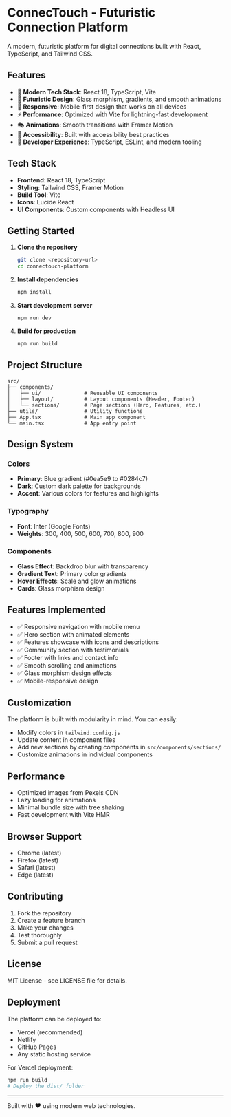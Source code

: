 # ConnecTouch - Futuristic Connection Platform

A modern, futuristic platform for digital connections built with React, TypeScript, and Tailwind CSS.

## Features

- 🚀 **Modern Tech Stack**: React 18, TypeScript, Vite
- 🎨 **Futuristic Design**: Glass morphism, gradients, and smooth animations
- 📱 **Responsive**: Mobile-first design that works on all devices
- ⚡ **Performance**: Optimized with Vite for lightning-fast development
- 🎭 **Animations**: Smooth transitions with Framer Motion
- 🎯 **Accessibility**: Built with accessibility best practices
- 🔧 **Developer Experience**: TypeScript, ESLint, and modern tooling

## Tech Stack

- **Frontend**: React 18, TypeScript
- **Styling**: Tailwind CSS, Framer Motion
- **Build Tool**: Vite
- **Icons**: Lucide React
- **UI Components**: Custom components with Headless UI

## Getting Started

1. **Clone the repository**
   ```bash
   git clone <repository-url>
   cd connectouch-platform
   ```

2. **Install dependencies**
   ```bash
   npm install
   ```

3. **Start development server**
   ```bash
   npm run dev
   ```

4. **Build for production**
   ```bash
   npm run build
   ```

## Project Structure

```
src/
├── components/
│   ├── ui/              # Reusable UI components
│   ├── layout/          # Layout components (Header, Footer)
│   └── sections/        # Page sections (Hero, Features, etc.)
├── utils/               # Utility functions
├── App.tsx              # Main app component
└── main.tsx             # App entry point
```

## Design System

### Colors
- **Primary**: Blue gradient (#0ea5e9 to #0284c7)
- **Dark**: Custom dark palette for backgrounds
- **Accent**: Various colors for features and highlights

### Typography
- **Font**: Inter (Google Fonts)
- **Weights**: 300, 400, 500, 600, 700, 800, 900

### Components
- **Glass Effect**: Backdrop blur with transparency
- **Gradient Text**: Primary color gradients
- **Hover Effects**: Scale and glow animations
- **Cards**: Glass morphism design

## Features Implemented

- ✅ Responsive navigation with mobile menu
- ✅ Hero section with animated elements
- ✅ Features showcase with icons and descriptions
- ✅ Community section with testimonials
- ✅ Footer with links and contact info
- ✅ Smooth scrolling and animations
- ✅ Glass morphism design effects
- ✅ Mobile-responsive design

## Customization

The platform is built with modularity in mind. You can easily:

- Modify colors in `tailwind.config.js`
- Update content in component files
- Add new sections by creating components in `src/components/sections/`
- Customize animations in individual components

## Performance

- Optimized images from Pexels CDN
- Lazy loading for animations
- Minimal bundle size with tree shaking
- Fast development with Vite HMR

## Browser Support

- Chrome (latest)
- Firefox (latest)
- Safari (latest)
- Edge (latest)

## Contributing

1. Fork the repository
2. Create a feature branch
3. Make your changes
4. Test thoroughly
5. Submit a pull request

## License

MIT License - see LICENSE file for details.

## Deployment

The platform can be deployed to:
- Vercel (recommended)
- Netlify
- GitHub Pages
- Any static hosting service

For Vercel deployment:
```bash
npm run build
# Deploy the dist/ folder
```

---

Built with ❤️ using modern web technologies.